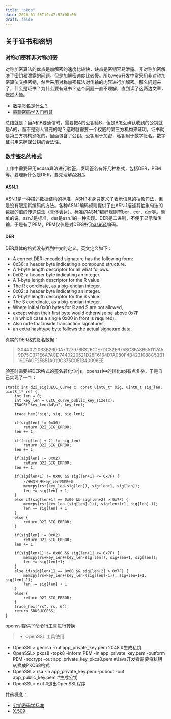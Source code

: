 ```yaml
---
title: "pkcs"
date: 2020-01-05T19:47:52+08:00
draft: false
---
```

关于证书和密钥
------
### 对称加密和非对称加密
对称加密算法的优点是加解密的速度比较快，缺点是密钥容易泄露。非对称加密解决了密钥易泄露的问题，但是加解密速度比较慢。所以web开发中常采用非对称加密算法交换密钥，然后采用对称加密算法对传输的内容进行加解密。那么问题来了，什么是证书？为什么要有证书？这个问题一直不理解，直到读了这两边文章，恍然大悟。
- [数字签名是什么？](http://www.ruanyifeng.com/blog/2011/08/what_is_a_digital_signature.html)
- [趣聊密码学入门科普](https://yq.aliyun.com/articles/630633)

总结就是：当A和B要通信时，需要把A的公钥给B，但是B怎么确认收到的公钥就是A的，而不是别人冒充的呢？这时就需要一个权威的第三方机构来证明。证书就是第三方机构颁发的，里面包含了公钥。公钥用于加密，私钥用于数字签名。数字证书用来确保公钥的合法性。

### 数字签名的格式
工作中需要采用ecdsa算法进行验签，发现签名有好几种格式，包括DER，PEM等。要理解什么是DER，要先理解[ASN.1](https://zh.wikipedia.org/wiki/ASN.1)。
#### ASN.1
  ASN.1是一种描述数据结构的标准，ASN.1本身只定义了表示信息的抽象句法，但是没有限定其编码的方法。各种ASN.1编码规则提供了由ASN.1描述其抽象句法的数据的值的传送语法（具体表达）。标准的ASN.1编码规则有ber，cer，der等。简单的说，asn.1是标准，der是asn.1的一种实现。DER是二进制，不便于显示和传输，于是有了PEM。PEM仅仅是对DER进行[base64](http://104.199.216.176/post/view/6)编码。
#### DER
DER具体的格式没有找到中文的定义。英文定义如下：

 * A correct DER-encoded signature has the following form:
 * 0x30: a header byte indicating a compound structure.
 * A 1-byte length descriptor for all what follows.
 * 0x02: a header byte indicating an integer.
 * A 1-byte length descriptor for the R value
 * The R coordinate, as a big-endian integer.
 * 0x02: a header byte indicating an integer.
 * A 1-byte length descriptor for the S value.
 * The S coordinate, as a big-endian integer.
 * Where initial 0x00 bytes for R and S are not allowed,
 * except when their first byte would otherwise be above 0x7F
 * (in which case a single 0x00 in front is required).
 * Also note that inside transaction signatures,
 * an extra hashtype byte follows the actual signature data.
  
真实的DER格式签名数据：
> 3044022063B2600A7327976B326C1E7DC32E675BC8FA8B551117A59D75C371E6A7ACD7440220521D28F6164D7A080F4B4231088C53B119DFACF25651A019C375C051B40098EE

验签时需要把DER格式的签名转化位r|s，openssl中的转化api有点复杂，于是自己实现了一个：

```
static int d2i_sig(uECC_Curve c, const uint8_t* sig, uint8_t sig_len, uint8_t* rs) {
    int len = 0;
    int key_len = uECC_curve_public_key_size(c);
    TRACE("key_len:%d\n", key_len);

    trace_hex("sig", sig, sig_len);

    if(sig[len] != 0x30)
        return D2I_SIG_ERROR;
    len += 1;

    if((sig[len] + 2) != sig_len)
        return D2I_SIG_ERROR;
    len += 1;

    if(sig[len] != 0x02)
        return D2I_SIG_ERROR;
    len += 1;

    if(sig[len+1] != 0x00 && sig[len+1] <= 0x7F) {
        //长度小于key_len时前补0
        memcpy(rs+(key_len-sig[len]), sig+len+1, sig[len]);
        len += sig[len] + 1;
    }
    else if(sig[len+1] == 0x00 && sig[len+2] > 0x7F) {
        memcpy(rs+(key_len-(sig[len]-1)), sig+len+1+1, sig[len]-1);
        len += sig[len] + 1;
    }
    else {
        return D2I_SIG_ERROR;
    }

    if(sig[len] != 0x02)
        return D2I_SIG_ERROR;
    len += 1;

    if(sig[len+1] != 0x00 && sig[len+1] <= 0x7F) {
        memcpy(rs+key_len+(key_len-sig[len]), sig+len+1, sig[len]);
        len += sig[len]+1;
    }
    else if(sig[len+1] == 0x00 && sig[len+2] > 0x7F) {
        memcpy(rs+key_len+(key_len-(sig[len]-1)), sig+len+1+1, sig[len]-1);
        len += sig[len] + 1;
    }
    else {
        return D2I_SIG_ERROR;
    }
    trace_hex("rs", rs, 64);
    return SDKSUCCESS;
}
```
openssl提供了命令行工具进行转换
>  * OpenSSL 工具使用
   * OpenSSL> genrsa -out app_private_key.pem   2048  #生成私钥
   * OpenSSL> pkcs8 -topk8 -inform PEM -in app_private_key.pem -outform PEM -nocrypt -out app_private_key_pkcs8.pem #Java开发者需要将私钥转换成PKCS8格式
   * OpenSSL> rsa -in app_private_key.pem -pubout -out app_public_key.pem #生成公钥
   * OpenSSL> exit #退出OpenSSL程序
  
其他概念：
- [公钥密码学标准](https://zh.wikipedia.org/wiki/%E5%85%AC%E9%92%A5%E5%AF%86%E7%A0%81%E5%AD%A6%E6%A0%87%E5%87%86)
- [X.509](https://zh.wikipedia.org/wiki/X.509#%E8%AF%81%E4%B9%A6%E7%BB%84%E6%88%90%E7%BB%93%E6%9E%84)
